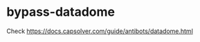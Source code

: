 # bypass-datadome
Check https://docs.capsolver.com/guide/antibots/datadome.html
                                                                                